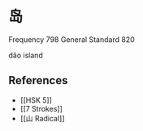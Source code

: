 # 岛
Frequency 798
General Standard 820

dǎo
island

## References
- [[HSK 5]]
- [[7 Strokes]]
- [[山 Radical]]